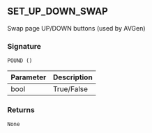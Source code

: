 ## SET\_UP\_DOWN\_SWAP

Swap page UP/DOWN buttons (used by AVGen)


### Signature

`POUND ()`


| Parameter | Description |
| --- | --- |
| bool | True/False |


### Returns

`None`